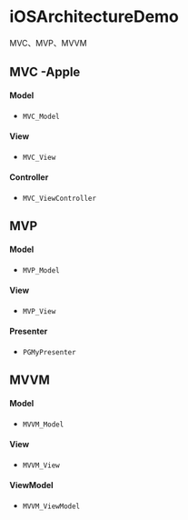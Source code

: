 # iOSArchitectureDemo
MVC、MVP、MVVM 


## MVC -Apple

#### Model
* `MVC_Model`

#### View
* `MVC_View`

#### Controller
* `MVC_ViewController`

## MVP

#### Model
* `MVP_Model`

#### View
* `MVP_View`

#### Presenter
* `PGMyPresenter`

## MVVM 

#### Model
* `MVVM_Model`

#### View
* `MVVM_View`

#### ViewModel
* `MVVM_ViewModel`
  
  
